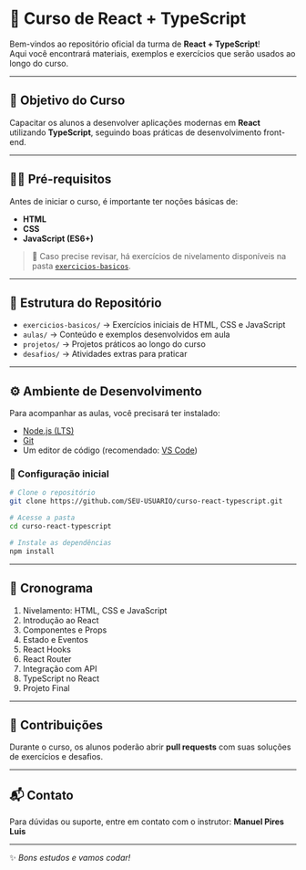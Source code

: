 
# 🚀 Curso de React + TypeScript

Bem-vindos ao repositório oficial da turma de **React + TypeScript**!  
Aqui você encontrará materiais, exemplos e exercícios que serão usados ao longo do curso.

---

## 📌 Objetivo do Curso
Capacitar os alunos a desenvolver aplicações modernas em **React** utilizando **TypeScript**, seguindo boas práticas de desenvolvimento front-end.

---

## 🧑‍💻 Pré-requisitos
Antes de iniciar o curso, é importante ter noções básicas de:
- **HTML**
- **CSS**
- **JavaScript (ES6+)**

> 📝 Caso precise revisar, há exercícios de nivelamento disponíveis na pasta [`exercicios-basicos`](./exercicios-basicos).

---

## 📂 Estrutura do Repositório
- `exercicios-basicos/` → Exercícios iniciais de HTML, CSS e JavaScript  
- `aulas/` → Conteúdo e exemplos desenvolvidos em aula  
- `projetos/` → Projetos práticos ao longo do curso  
- `desafios/` → Atividades extras para praticar

---

## ⚙️ Ambiente de Desenvolvimento
Para acompanhar as aulas, você precisará ter instalado:
- [Node.js (LTS)](https://nodejs.org/)
- [Git](https://git-scm.com/)
- Um editor de código (recomendado: [VS Code](https://code.visualstudio.com/))

### 🔧 Configuração inicial
```bash
# Clone o repositório
git clone https://github.com/SEU-USUARIO/curso-react-typescript.git

# Acesse a pasta
cd curso-react-typescript

# Instale as dependências
npm install
````

---

## 📅 Cronograma

1. Nivelamento: HTML, CSS e JavaScript
2. Introdução ao React
3. Componentes e Props
4. Estado e Eventos
5. React Hooks
6. React Router
7. Integração com API
8. TypeScript no React
9. Projeto Final

---

## 🤝 Contribuições

Durante o curso, os alunos poderão abrir **pull requests** com suas soluções de exercícios e desafios.

---

## 📬 Contato

Para dúvidas ou suporte, entre em contato com o instrutor:
**Manuel Pires Luis**

---

✨ *Bons estudos e vamos codar!*

```
